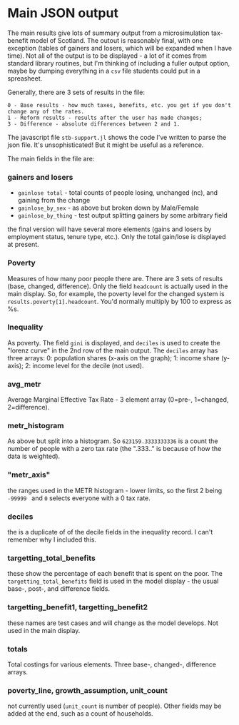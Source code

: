 # Main JSON output

The main results give lots of summary output from a microsimulation tax-benefit model of Scotland. The outout is reasonably final, with one exception (tables of gainers and losers, which will be expanded when I have time). Not all of the output is to be displayed - a lot of it comes from standard library routines, but I'm thinking of including a fuller output option, maybe by dumping everything in a `csv` file students could put in a spreasheet.

Generally, there are 3 sets of results in the file:

    0 - Base results - how much taxes, benefits, etc. you get if you don't change any of the rates.
    1 - Reform results - results after the user has made changes;
    3 - Difference - absolute differences between 2 and 1.

The javascript file `stb-support.jl` shows the code I've written to parse the json file. It's unsophisticated! But it might be useful as a reference.


The main fields in the file are:

### gainers and losers
- `gainlose total` - total counts of people losing, unchanged (nc), and gaining from the change
- `gainlose_by_sex` - as above but broken down by  Male/Female
- `gainlose_by_thing` - test output splitting gainers by some arbitrary field

the final version will have several more elements (gains and losers by employment status, tenure type, etc.). Only the total gain/lose is displayed at present.


### Poverty

Measures of how many poor people there are. There are 3 sets of results (base, changed, difference). Only the field `headcount` is actually used in the main display. So, for example, the poverty level for the changed system is `results.poverty[1].headcount`. You'd normally multiply by 100 to express as %s.

### Inequality

As poverty. The field `gini` is displayed, and `deciles` is used to create the "lorenz curve" in the 2nd row of the main output. The `deciles` array has three arrays:
    0: population shares (x-axis on the graph);
    1: income share (y-axis);
    2: income level for the decile (not used).

### avg_metr

Average Marginal Effective Tax Rate - 3 element array (0=pre-, 1=changed, 2=difference).

### metr_histogram

As above but split into a histogram. So `623159.3333333336` is a count the number of people with a zero tax rate (the ".333.." is because of how the data is weighted).

###   "metr_axis"

the ranges used in the METR histogram - lower limits, so the first 2 being `-99999 ` and `0` selects everyone with a 0 tax rate.

### deciles

the is a duplicate of of the decile fields in the inequality record. I can't remember why I included this.

### targetting_total_benefits

these show the percentage of each benefit that is spent on the poor. The `targetting_total_benefits` field is used in the model display - the usual base-, post-, and difference fields.

### targetting_benefit1, targetting_benefit2

these names are test cases and will change as the model develops. Not used in the main display.

### totals

Total costings for various elements. Three base-, changed-, difference arrays.

### poverty_line, growth_assumption, unit_count

not currently used (`unit_count` is number of people). Other fields may be added at the end, such as a count of households.
